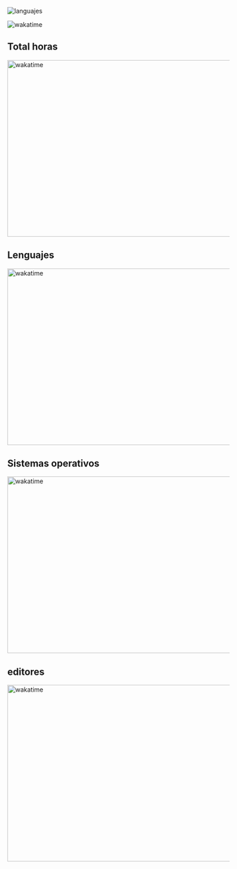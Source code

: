 ![languajes](https://wakatime.com/badge/user/018c69fd-6265-4af3-9c0a-4eed1ab8c2d9.svg)

<img src="https://wakatime.com/share/@codecsrayo/586949ae-5f04-4c0a-b91c-6211e756d6ce.svg"  alt="wakatime" >

## Total horas
<img src="https://wakatime.com/share/@codecsrayo/cd1d8221-dcd1-4e84-83fc-e4a4d75764c3.svg" width="800" height="400" alt="wakatime" >

## Lenguajes
<img src="https://wakatime.com/share/@codecsrayo/074a423f-f68d-443a-bee9-0a945bfc2e05.svg" width="800" height="400" alt="wakatime" >


## Sistemas operativos
<img src="https://wakatime.com/share/@codecsrayo/746c9508-384f-4979-952b-6deab4a17a58.svg" width="800" height="400" alt="wakatime" >




## editores
<img src="https://wakatime.com/share/@codecsrayo/5deab74d-af2a-433f-8038-70966f720239.svg" width="800" height="400" alt="wakatime" >
